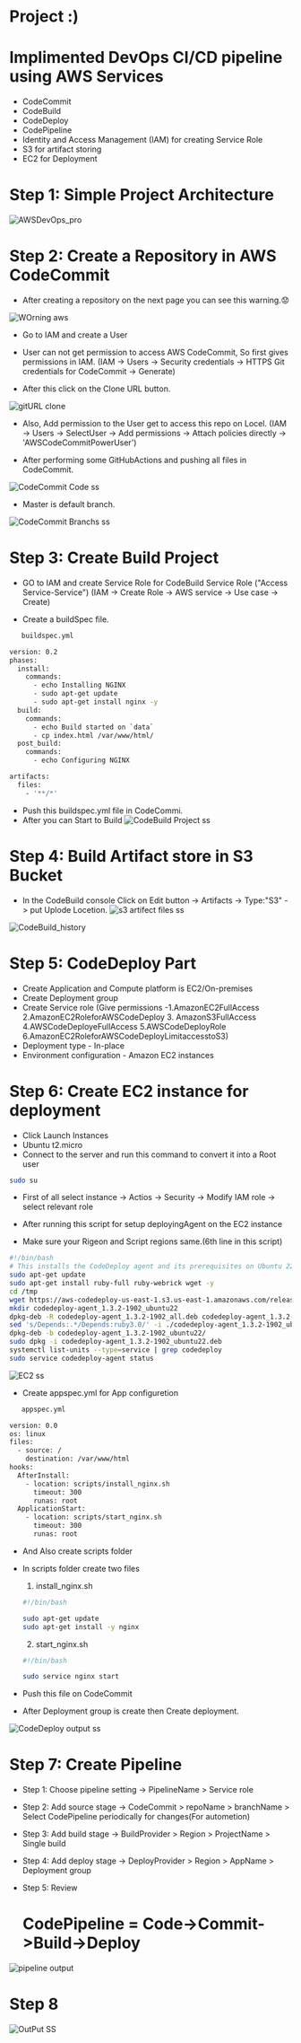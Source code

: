 # Project :)
# Implimented DevOps CI/CD pipeline using AWS Services

 - CodeCommit
 - CodeBuild
 - CodeDeploy
 - CodePipeline
 - Identity and Access Management (IAM) for creating Service Role
 - S3 for artifact storing
 - EC2 for Deployment
 
# Step 1: Simple Project Architecture

![AWSDevOps_pro](https://github.com/darjidhruv26/AWS_CICD_Project/assets/90086813/8df97317-8a3d-43b7-9b78-96bb9686cdff)

# Step 2: Create a Repository in AWS CodeCommit

- After creating a repository on the next page you can see this warning.😟

![WOrning aws](https://github.com/darjidhruv26/AWS_CICD_Project/assets/90086813/e9c9f8f2-1332-43b6-adfb-7d6a6acbd525)
- Go to IAM and create a User

- User can not get permission to access AWS CodeCommit, So first gives permissions in IAM.
   (IAM -> Users -> Security credentials -> HTTPS Git credentials for CodeCommit -> Generate)
   
- After this click on the Clone URL button.

![gitURL clone](https://github.com/darjidhruv26/AWS_CICD_Project/assets/90086813/ec2e4308-5ef2-48c9-ba67-0ea227354f5e)
- Also, Add permission to the User get to access this repo on Locel. 
  (IAM -> Users -> SelectUser -> Add permissions -> Attach policies directly ->   'AWSCodeCommitPowerUser')
  
- After performing some GitHubActions and pushing all files in CodeCommit.

![CodeCommit Code ss](https://github.com/darjidhruv26/AWS_CICD_Project/assets/90086813/fe415a06-1e71-4560-8e1b-3c2a31809819)

- Master is default branch.

![CodeCommit Branchs ss](https://github.com/darjidhruv26/AWS_CICD_Project/assets/90086813/c3443c4b-fb03-41d2-bf33-cd8d608e0293)

# Step 3: Create Build Project

- GO to IAM and create Service Role for CodeBuild
      Service Role ("Access Service-Service")
  (IAM -> Create Role -> AWS service -> Use case -> Create)
  
- Create a buildSpec file.
```bash
   buildspec.yml
```
```bash
version: 0.2
phases:
  install:
    commands:
      - echo Installing NGINX
      - sudo apt-get update
      - sudo apt-get install nginx -y
  build:
    commands:
      - echo Build started on `data`
      - cp index.html /var/www/html/ 
  post_build:
    commands:
      - echo Configuring NGINX

artifacts:
  files:
    - '**/*'         
```
- Push this buildspec.yml file in CodeCommi.
- After you can Start to Build 
![CodeBuild Project ss](https://github.com/darjidhruv26/AWS_CICD_Project/assets/90086813/4c334c45-8177-41be-8199-5ce5c8a13177)

# Step 4: Build Artifact store in S3 Bucket
- In the CodeBuild console Click on Edit button -> Artifacts -> Type:"S3" -> put Uplode Locetion.
![s3 artifect files ss](https://github.com/darjidhruv26/AWS_CICD_Project/assets/90086813/fb2d4b72-0dd9-4308-a4fd-d70612299607)

![CodeBuild_history](https://github.com/darjidhruv26/AWS_CICD_Project/assets/90086813/785ef619-a181-4710-aea4-c20082c75831)

# Step 5: CodeDeploy Part

- Create Application and Compute platform is EC2/On-premises
- Create Deployment group
- Create Service role (Give permissions -1.AmazonEC2FullAccess 2.AmazonEC2RoleforAWSCodeDeploy 3. AmazonS3FullAccess 4.AWSCodeDeployeFullAccess 5.AWSCodeDeployRole 6.AmazonEC2RoleforAWSCodeDeployLimitaccesstoS3)
- Deployment type - In-place
- Environment configuration - Amazon EC2 instances

# Step 6: Create EC2 instance for deployment

- Click Launch Instances
- Ubuntu t2.micro
- Connect to the server and run this command to convert it into a Root user

```bash
sudo su
```
- First of all select instance -> Actios -> Security -> Modify IAM role -> select relevant role

- After running this script for setup deployingAgent on the EC2 instance
- Make sure your Rigeon and Script regions same.(6th line in this script)
 
```bash
#!/bin/bash 
# This installs the CodeDeploy agent and its prerequisites on Ubuntu 22.04.  
sudo apt-get update
sudo apt-get install ruby-full ruby-webrick wget -y
cd /tmp
wget https://aws-codedeploy-us-east-1.s3.us-east-1.amazonaws.com/releases/codedeploy-agent_1.3.2-1902_all.deb
mkdir codedeploy-agent_1.3.2-1902_ubuntu22
dpkg-deb -R codedeploy-agent_1.3.2-1902_all.deb codedeploy-agent_1.3.2-1902_ubuntu22
sed 's/Depends:.*/Depends:ruby3.0/' -i ./codedeploy-agent_1.3.2-1902_ubuntu22/DEBIAN/control
dpkg-deb -b codedeploy-agent_1.3.2-1902_ubuntu22/
sudo dpkg -i codedeploy-agent_1.3.2-1902_ubuntu22.deb
systemctl list-units --type=service | grep codedeploy
sudo service codedeploy-agent status
```

![EC2 ss](https://github.com/darjidhruv26/AWS_CICD_Project/assets/90086813/a1697fff-dd42-4db5-b516-936710fb0184)

- Create appspec.yml for App configuretion


```bash
   appspec.yml
```
```bash
version: 0.0
os: linux
files:
  - source: /
    destination: /var/www/html
hooks:
  AfterInstall:
    - location: scripts/install_nginx.sh
      timeout: 300
      runas: root
  ApplicationStart:
    - location: scripts/start_nginx.sh
      timeout: 300
      runas: root    
```

- And Also create scripts folder
- In scripts folder create two files
   1. install_nginx.sh
   ```bash
   #!/bin/bash

   sudo apt-get update
   sudo apt-get install -y nginx
   ```
   2. start_nginx.sh
   ```bash
   #!/bin/bash

  sudo service nginx start
   ```
- Push this file on CodeCommit

- After Deployment group is create then Create deployment.

![CodeDeploy output ss](https://github.com/darjidhruv26/AWS_CICD_Project/assets/90086813/9a147120-e7d0-4251-bab0-664997f90511)

# Step 7: Create Pipeline

- Step 1: Choose pipeline setting -> PipelineName > Service role
- Step 2: Add source stage -> CodeCommit > repoName > branchName > Select CodePipeline periodically for changes(For autometion)
- Step 3: Add build stage -> BuildProvider > Region > ProjectName > Single build 
- Step 4: Add deploy stage -> DeployProvider > Region > AppName > Deployment group
- Step 5: Review

  # CodePipeline = Code->Commit->Build->Deploy
![pipeline output](https://github.com/darjidhruv26/AWS_CICD_Project/assets/90086813/78bab773-32f5-48a0-bea3-1b6f2711f635)

# Step 8
![OutPut SS](https://github.com/darjidhruv26/AWS_CICD_Project/assets/90086813/c6c91d9f-ee15-4070-a88e-0d79654d0afb)
